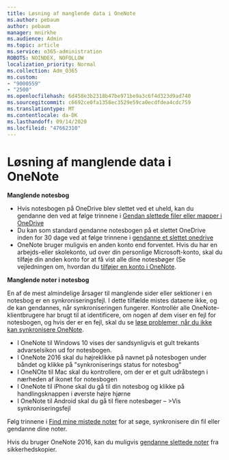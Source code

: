 ```yaml
---
title: Løsning af manglende data i OneNote
ms.author: pebaum
author: pebaum
manager: mnirkhe
ms.audience: Admin
ms.topic: article
ms.service: o365-administration
ROBOTS: NOINDEX, NOFOLLOW
localization_priority: Normal
ms.collection: Adm_O365
ms.custom:
- "9000559"
- "2500"
ms.openlocfilehash: 6d458e3b2318b47be971be9a3c6f4d323d9ad740
ms.sourcegitcommit: c6692ce0fa1358ec3529e59ca0ecdfdea4cdc759
ms.translationtype: MT
ms.contentlocale: da-DK
ms.lasthandoff: 09/14/2020
ms.locfileid: "47662310"
---
```

# <a name="resolving-missing-data-in-onenote"></a>Løsning af manglende data i OneNote

**Manglende notesbog**

- Hvis notesbogen på OneDrive blev slettet ved et uheld, kan du gendanne den ved at følge trinnene i [Gendan slettede filer eller mapper i OneDrive](https://support.office.com/article/949ada80-0026-4db3-a953-c99083e6a84f)
- Du kan som standard gendanne notesbogen på et slettet OneDrive inden for 30 dage ved at følge trinnene i [gendanne et slettet onedrive](https://docs.microsoft.com/onedrive/restore-deleted-onedrive)
- OneNote bruger muligvis en anden konto end forventet. Hvis du har en arbejds-eller skolekonto, ud over din personlige Microsoft-konto, skal du tilføje din anden konto for at få vist alle dine notesbøger (Se vejledningen om, hvordan du [tilføjer en konto i OneNote](https://support.office.com/article/5afff855-54ee-47e4-a773-db048d4ac299).

**Manglende noter i notesbog**

En af de mest almindelige årsager til manglende sider eller sektioner i en notesbog er en synkroniseringsfejl. I dette tilfælde mistes dataene ikke, og de kan gendannes, når synkroniseringen fungerer. Kontrollér alle OneNote-klientbrugere har brugt til at identificere, om nogen af dem viser en fejl for notesbogen, og hvis der er en fejl, skal du se [løse problemer, når du ikke kan synkronisere OneNote](https://support.office.com/article/299495ef-66d1-448f-90c1-b785a6968d45).

- I OneNote til Windows 10 vises der sandsynligvis et gult trekants advarselsikon ud for notesbogen.
- I OneNote 2016 skal du højreklikke på navnet på notesbogen under båndet og klikke på "synkroniserings status for notesbog"
- I OneNOte til Mac skal du kontrollere, om der er et gult udråbstegn i nærheden af ikonet for notesbogen
- I OneNote til iPhone skal du gå til din notesbog og klikke på handlingsknappen i øverste højre hjørne
- I OneNote til Android skal du gå til flere notesbøger – >Vis synkroniseringsfejl

Følg trinnene i [Find mine mistede noter](https://support.office.com/article/32cb2bd7-afe7-44d2-a711-398a88421287) for at søge, synkronisere din fil eller gendanne dine noter.

Hvis du bruger OneNote 2016, kan du muligvis [gendanne slettede noter](https://support.office.com/article/32ed1036-74fd-4c21-bc28-033a486e6b14) fra sikkerhedskopier.
